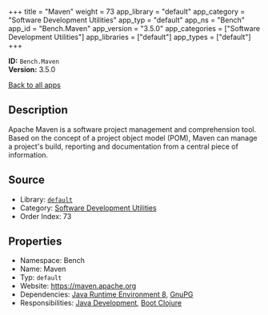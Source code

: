 ﻿+++
title = "Maven"
weight = 73
app_library = "default"
app_category = "Software Development Utilities"
app_typ = "default"
app_ns = "Bench"
app_id = "Bench.Maven"
app_version = "3.5.0"
app_categories = ["Software Development Utilities"]
app_libraries = ["default"]
app_types = ["default"]
+++

**ID:** `Bench.Maven`  
**Version:** 3.5.0  
<!--more-->

[Back to all apps](/apps/)

## Description
Apache Maven is a software project management and comprehension tool.
Based on the concept of a project object model (POM), Maven can manage a project's build,
reporting and documentation from a central piece of information.

## Source

* Library: [`default`](/app_libraries/default)
* Category: [Software Development Utilities](/app_categories/software-development-utilities)
* Order Index: 73

## Properties

* Namespace: Bench
* Name: Maven
* Typ: `default`
* Website: <https://maven.apache.org>
* Dependencies: [Java Runtime Environment 8](/apps/Bench.JRE8), [GnuPG](/apps/Bench.GnuPG)
* Responsibilities: [Java Development](/apps/Bench.Group.JavaDevelopment), [Boot Clojure](/apps/Bench.BootClj)

